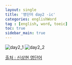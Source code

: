 ```yaml
---
layout: single
title: '영단어 day2 -ic'
categories: englishWord
tag : [english, word, toeic]
toc: true
sidebar_main: true
---
```



![day2_1](https://ingu627.github.io/images/english/day2_1.jpg)
![day2_2](https://ingu627.github.io/images/english/day2_2.jpg)



[출처 : 신상현 영단어](https://www.aladin.co.kr/shop/wproduct.aspx?ItemId=126278788)